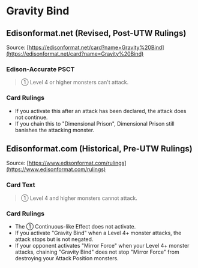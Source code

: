 # Gravity Bind

## Edisonformat.net (Revised, Post-UTW Rulings)

Source: [https://edisonformat.net/card?name=Gravity%20Bind](https://edisonformat.net/card?name=Gravity%20Bind)

### Edison-Accurate PSCT

> ① Level 4 or higher monsters can't attack.

### Card Rulings

*   If you activate this after an attack has been declared, the attack does not continue.
*   If you chain this to "Dimensional Prison", Dimensional Prison still banishes the attacking monster.


## Edisonformat.com (Historical, Pre-UTW Rulings)

Source: [https://www.edisonformat.com/rulings](https://www.edisonformat.com/rulings)

### Card Text

> ① Level 4 and higher monsters cannot attack.

### Card Rulings

*   The ① Continuous-like Effect does not activate.
*   If you activate "Gravity Bind" when a Level 4+ monster attacks, the attack stops but is not negated.
*   If your opponent activates "Mirror Force" when your Level 4+ monster attacks, chaining "Gravity Bind" does not stop "Mirror Force" from destroying your Attack Position monsters.


